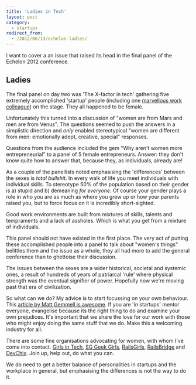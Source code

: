```yaml
---
title: 'Ladies in Tech'
layout: post
category:
  - startups
redirect_from:
  - /2012/06/13/echelon-ladies/
---
```


I want to cover a an issue that raised its head in the final panel of the Echelon 2012 conference.

## Ladies

The final panel on day two was 'The X-factor in tech' gathering five extremely accomplished 'startup' people (including one [marvellous work colleague](http://twitter.com/afgascoigne)) on the stage. They all happened to be female.

Unfortunately this turned into a discussion of "women are from Mars and men are from Venus". The questions seemed to push the answers in a simplistic direction and _only_ enabled stereotypical "women are different from men: emotionally adept, creative, special" responses.

Questions from the audience included the gem "Why aren't women more entrepreneurial" to a panel of 5 female entrepreneurs. Answer: they don't know quite how to answer that, because they, as individuals, already are!

As a couple of the panellists noted emphasising the 'differences' between the sexes is *total bullshit*. In every walk of life you meet individuals with individual skills. To stereotype 50% of the population based on their gender is a) stupid and b) demeaning _for everyone_. Of course your gender plays a role in who you are as much as where you grew up or how your parents raised you, but to force focus on it is incredibly short-sighted.

Good work environments are built from mixtures of skills, talents and tempraments and a lack of assholes. Which is what you get from a mixture of individuals.

This panel should not have existed in the first place. The very act of putting these accomplished people into a panel to talk about "women's things" belittles them and the issue as a whole, they all had more to add the general cenference than to ghettoise their discussion.

The issues between the sexes are a wider historical, societal and systemic ones, a result of hundreds of years of patriarcal 'rule' where physical strength was the eventual signifier of power. Hopefully now we're moving past that era of civilization.

So what can we do? My advice is to start focussing on your own behaviour. This [article by Matt Gemmell is awesome](http://mattgemmell.com/2012/04/20/misogyny/). If you are 'in startups' mentor everyone, evangelise because its the right thing to do and examine your own prejudices. It's important that we share the love for our work with those who might enjoy doing the same stuff that we do. Make this a welcoming industry for all.

There are some fine organisations advocating for women, with whom I've come into contact. [Girls in Tech](http://girlsintech.org), [SG Geek Girls](http://sggeekgirls.com), [RailsGirls](http://railsgirls.com), [RailsBridge](http://railsbridge.org/en) and [DevChix](http://devchix.com/). Join up, help out, do what you can.

We do need to get a better balance of personalities in startups and the workplace in general, but emphasising the differences is not the way to do it.
